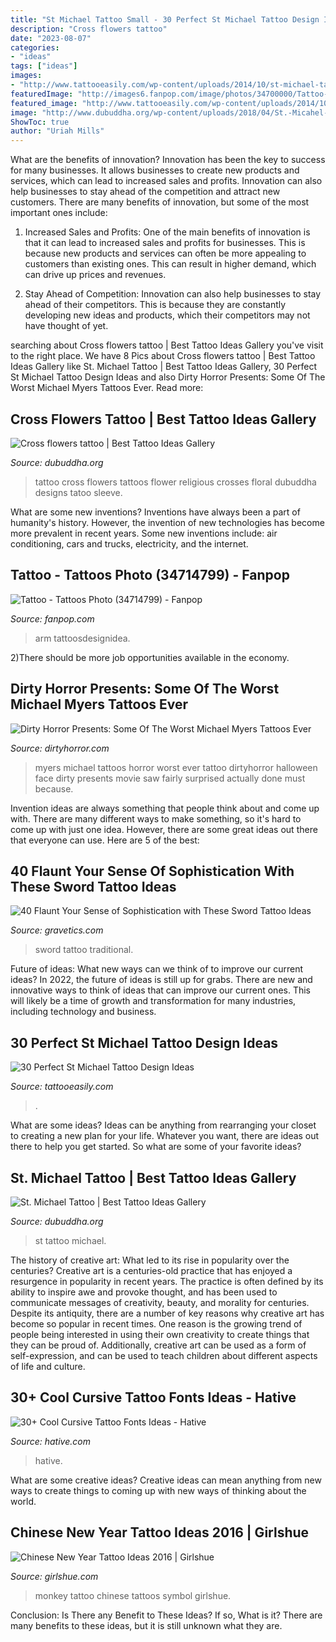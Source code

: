 ```yaml
---
title: "St Michael Tattoo Small - 30 Perfect St Michael Tattoo Design Ideas"
description: "Cross flowers tattoo"
date: "2023-08-07"
categories:
- "ideas"
tags: ["ideas"]
images:
- "http://www.tattooeasily.com/wp-content/uploads/2014/10/st-michael-tattoos.jpg"
featuredImage: "http://images6.fanpop.com/image/photos/34700000/Tattoo-tattoos-34714799-681-1024.jpg"
featured_image: "http://www.tattooeasily.com/wp-content/uploads/2014/10/st-michael-tattoos.jpg"
image: "http://www.dubuddha.org/wp-content/uploads/2018/04/St.-Micahel-Tattoo-on-Thigh-by-@mattbtattoos-728x728.jpg"
ShowToc: true
author: "Uriah Mills"
---
```



What are the benefits of innovation?
Innovation has been the key to success for many businesses. It allows businesses to create new products and services, which can lead to increased sales and profits. Innovation can also help businesses to stay ahead of the competition and attract new customers.
There are many benefits of innovation, but some of the most important ones include:

1) Increased Sales and Profits: One of the main benefits of innovation is that it can lead to increased sales and profits for businesses. This is because new products and services can often be more appealing to customers than existing ones. This can result in higher demand, which can drive up prices and revenues.

2) Stay Ahead of Competition: Innovation can also help businesses to stay ahead of their competitors. This is because they are constantly developing new ideas and products, which their competitors may not have thought of yet.

	

		
searching about Cross flowers tattoo | Best Tattoo Ideas Gallery you've visit to the right place. We have 8 Pics about Cross flowers tattoo | Best Tattoo Ideas Gallery like St. Michael Tattoo | Best Tattoo Ideas Gallery, 30 Perfect St Michael Tattoo Design Ideas and also Dirty Horror Presents: Some Of The Worst Michael Myers Tattoos Ever. Read more:
		
    
## Cross Flowers Tattoo | Best Tattoo Ideas Gallery

<img loading=lazy src="http://www.dubuddha.org/wp-content/uploads/2016/10/cross-flowers-tattoo-by-umtattoo-728x909.jpg" onerror="this.onerror=null;this.src='https://tse1.mm.bing.net/th?id=OIP.tExDEVFFCPIL18uy-m9RIAHaJP&amp;pid=15.1';" alt="Cross flowers tattoo | Best Tattoo Ideas Gallery">

_Source: dubuddha.org_

>tattoo cross flowers tattoos flower religious crosses floral dubuddha designs tatoo sleeve. 

	

What are some new inventions?
Inventions have always been a part of humanity's history. However, the invention of new technologies has become more prevalent in recent years. Some new inventions include: air conditioning, cars and trucks, electricity, and the internet.

    
## Tattoo - Tattoos Photo (34714799) - Fanpop

<img loading=lazy src="http://images6.fanpop.com/image/photos/34700000/Tattoo-tattoos-34714799-681-1024.jpg" onerror="this.onerror=null;this.src='https://tse1.mm.bing.net/th?id=OIP.lMFEKgLrsuNz_QUv09iXPwHaLI&amp;pid=15.1';" alt="Tattoo - Tattoos Photo (34714799) - Fanpop">

_Source: fanpop.com_

>arm tattoosdesignidea. 

	

2)There should be more job opportunities available in the economy. 

    
## Dirty Horror Presents: Some Of The Worst Michael Myers Tattoos Ever

<img loading=lazy src="http://dirtyhorror.com/wp-content/uploads/2014/10/Michael_Myers_H20_by_laced_with_cyanide.jpg" onerror="this.onerror=null;this.src='https://tse3.mm.bing.net/th?id=OIP.QRpVO_qZDvzfrjbD7ChIrQHaK5&amp;pid=15.1';" alt="Dirty Horror Presents: Some Of The Worst Michael Myers Tattoos Ever">

_Source: dirtyhorror.com_

>myers michael tattoos horror worst ever tattoo dirtyhorror halloween face dirty presents movie saw fairly surprised actually done must because. 

	

Invention ideas are always something that people think about and come up with. There are many different ways to make something, so it's hard to come up with just one idea. However, there are some great ideas out there that everyone can use. Here are 5 of the best: 

    
## 40 Flaunt Your Sense Of Sophistication With These Sword Tattoo Ideas

<img loading=lazy src="https://www.gravetics.com/wp-content/uploads/2017/04/swordtattoo-classictattoo-tradition-traditional.jpg" onerror="this.onerror=null;this.src='https://tse3.mm.bing.net/th?id=OIP.606V4pbEnRcFLTghPga0jgHaHa&amp;pid=15.1';" alt="40 Flaunt Your Sense of Sophistication with These Sword Tattoo Ideas">

_Source: gravetics.com_

>sword tattoo traditional. 

	

Future of ideas: What new ways can we think of to improve our current ideas?
In 2022, the future of ideas is still up for grabs. There are new and innovative ways to think of ideas that can improve our current ones. This will likely be a time of growth and transformation for many industries, including technology and business.

    
## 30 Perfect St Michael Tattoo Design Ideas

<img loading=lazy src="http://www.tattooeasily.com/wp-content/uploads/2014/10/st-michael-tattoos.jpg" onerror="this.onerror=null;this.src='https://tse2.mm.bing.net/th?id=OIP.IjySNKwuEd-65lM-0-as1gHaHZ&amp;pid=15.1';" alt="30 Perfect St Michael Tattoo Design Ideas">

_Source: tattooeasily.com_

>. 

	

What are some ideas?
Ideas can be anything from rearranging your closet to creating a new plan for your life. Whatever you want, there are ideas out there to help you get started. So what are some of your favorite ideas?

    
## St. Michael Tattoo | Best Tattoo Ideas Gallery

<img loading=lazy src="http://www.dubuddha.org/wp-content/uploads/2018/04/St.-Micahel-Tattoo-on-Thigh-by-@mattbtattoos-728x728.jpg" onerror="this.onerror=null;this.src='https://tse4.mm.bing.net/th?id=OIP.1hVJC1ZF6fTGaPkiwcluFgHaHa&amp;pid=15.1';" alt="St. Michael Tattoo | Best Tattoo Ideas Gallery">

_Source: dubuddha.org_

>st tattoo michael. 

	

The history of creative art: What led to its rise in popularity over the centuries?
Creative art is a centuries-old practice that has enjoyed a resurgence in popularity in recent years. The practice is often defined by its ability to inspire awe and provoke thought, and has been used to communicate messages of creativity, beauty, and morality for centuries. Despite its antiquity, there are a number of key reasons why creative art has become so popular in recent times. One reason is the growing trend of people being interested in using their own creativity to create things that they can be proud of. Additionally, creative art can be used as a form of self-expression, and can be used to teach children about different aspects of life and culture.

    
## 30+ Cool Cursive Tattoo Fonts Ideas - Hative

<img loading=lazy src="http://hative.com/wp-content/uploads/2014/02/cursive-tattoos/cursive-wrist-tattoo-15.jpg" onerror="this.onerror=null;this.src='https://tse1.mm.bing.net/th?id=OIP.hUD90DXbnCpe1a4Nl4YyRwHaHa&amp;pid=15.1';" alt="30+ Cool Cursive Tattoo Fonts Ideas - Hative">

_Source: hative.com_

>hative. 

	

What are some creative ideas?
Creative ideas can mean anything from new ways to create things to coming up with new ways of thinking about the world.

    
## Chinese New Year Tattoo Ideas 2016 | Girlshue

<img loading=lazy src="http://www.girlshue.com/wp-content/uploads/2016/02/monkey-symbol.jpg" onerror="this.onerror=null;this.src='https://tse2.mm.bing.net/th?id=OIP.GGeeJiHyN3LsMgq4lScmmQHaJ4&amp;pid=15.1';" alt="Chinese New Year Tattoo Ideas 2016 | Girlshue">

_Source: girlshue.com_

>monkey tattoo chinese tattoos symbol girlshue. 

	

Conclusion: Is There any Benefit to These Ideas? If so, What is it?
There are many benefits to these ideas, but it is still unknown what they are.

